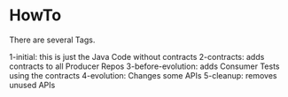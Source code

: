 # HowTo
There are several Tags.

1-initial: this is just the Java Code without contracts
2-contracts: adds contracts to all Producer Repos
3-before-evolution: adds Consumer Tests using the contracts
4-evolution: Changes some APIs
5-cleanup: removes unused APIs
